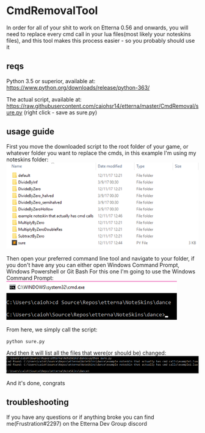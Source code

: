 # CmdRemovalTool

In order for all of your shit to work on Etterna 0.56 and onwards, you will need to replace every cmd call in your lua files(most likely your noteskins files), and this tool makes this process easier - so you probably should use it


## reqs

Python 3.5 or superior, available at: https://www.python.org/downloads/release/python-363/

The actual script, available at: https://raw.githubusercontent.com/caiohsr14/etterna/master/CmdRemoval/sure.py (right click - save as sure.py)


## usage guide

First you move the downloaded script to the root folder of your game, or whatever folder you want to replace the cmds, in this example I'm using my noteskins folder:
![image](img/image1.png?raw=true)


Then open your preferred command line tool and navigate to your folder, if you don't have any you can either open Windows Command Prompt, Windows Powershell or Git Bash
For this one I'm going to use the Windows Command Prompt:
![image](img/image2.png?raw=true)


From here, we simply call the script:
```
python sure.py
```


And then it will list all the files that were(or should be) changed:
![image](img/image3.png?raw=true)


And it's done, congrats


## troubleshooting

If you have any questions or if anything broke you can find me(Frustration#2297) on the Etterna Dev Group discord
